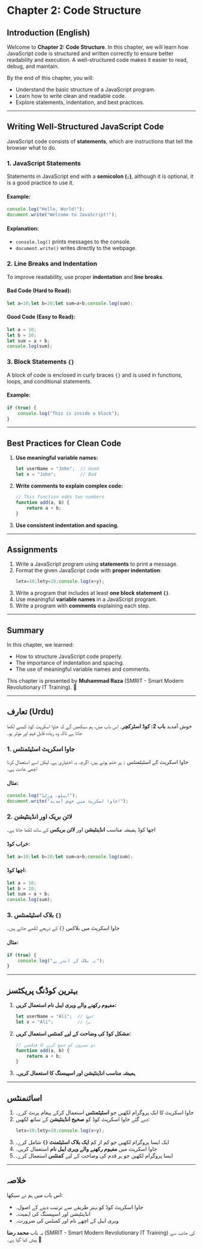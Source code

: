 # Chapter 2: Code Structure

## Introduction (English)
Welcome to **Chapter 2: Code Structure**. In this chapter, we will learn how JavaScript code is structured and written correctly to ensure better readability and execution. A well-structured code makes it easier to read, debug, and maintain.

By the end of this chapter, you will:
- Understand the basic structure of a JavaScript program.
- Learn how to write clean and readable code.
- Explore statements, indentation, and best practices.

---

## Writing Well-Structured JavaScript Code
JavaScript code consists of **statements**, which are instructions that tell the browser what to do.

### 1. JavaScript Statements
Statements in JavaScript end with a **semicolon (`;`)**, although it is optional, it is a good practice to use it.

#### Example:
```javascript
console.log("Hello, World!");
document.write("Welcome to JavaScript!");
```

#### Explanation:
- `console.log()` prints messages to the console.
- `document.write()` writes directly to the webpage.

### 2. Line Breaks and Indentation
To improve readability, use proper **indentation** and **line breaks**.

#### Bad Code (Hard to Read):
```javascript
let a=10;let b=20;let sum=a+b;console.log(sum);
```

#### Good Code (Easy to Read):
```javascript
let a = 10;
let b = 20;
let sum = a + b;
console.log(sum);
```

### 3. Block Statements `{}`
A block of code is enclosed in curly braces `{}` and is used in functions, loops, and conditional statements.

#### Example:
```javascript
if (true) {
    console.log("This is inside a block");
}
```

---

## Best Practices for Clean Code
1. **Use meaningful variable names:**
   ```javascript
   let userName = "John";  // Good
   let x = "John";         // Bad
   ```
2. **Write comments to explain complex code:**
   ```javascript
   // This function adds two numbers
   function add(a, b) {
       return a + b;
   }
   ```
3. **Use consistent indentation and spacing.**

---

## Assignments
1. Write a JavaScript program using **statements** to print a message.
2. Format the given JavaScript code with **proper indentation**:
   ```javascript
   letx=10;lety=20;console.log(x+y);
   ```
3. Write a program that includes at least **one block statement `{}`**.
4. Use meaningful **variable names** in a JavaScript program.
5. Write a program with **comments** explaining each step.

---

## Summary
In this chapter, we learned:
- How to structure JavaScript code properly.
- The importance of indentation and spacing.
- The use of meaningful variable names and comments.

This chapter is presented by **Muhammad Raza** (SMRIT - Smart Modern Revolutionary IT Training). 🚀

---

## تعارف (Urdu)
خوش آمدید **باب 2: کوڈ اسٹرکچر**۔ اس باب میں، ہم سیکھیں گے کہ جاوا اسکرپٹ کوڈ کیسے لکھا جاتا ہے تاکہ وہ زیادہ قابل فہم اور موثر ہو۔

### 1. جاوا اسکرپٹ اسٹیٹمنٹس
جاوا اسکرپٹ کے اسٹیٹمنٹس `;` پر ختم ہوتے ہیں، اگرچہ یہ اختیاری ہے، لیکن اسے استعمال کرنا اچھی عادت ہے۔

#### مثال:
```javascript
console.log("ہیلو، ورلڈ!");
document.write("جاوا اسکرپٹ میں خوش آمدید!");
```

### 2. لائن بریک اور انڈینٹیشن
اچھا کوڈ ہمیشہ مناسب **انڈینٹیشن** اور **لائن بریکس** کے ساتھ لکھا جاتا ہے۔

#### خراب کوڈ:
```javascript
let a=10;let b=20;let sum=a+b;console.log(sum);
```

#### اچھا کوڈ:
```javascript
let a = 10;
let b = 20;
let sum = a + b;
console.log(sum);
```

### 3. بلاک اسٹیٹمنٹس `{}`
جاوا اسکرپٹ میں بلاکس `{}` کے ذریعے لکھے جاتے ہیں۔

#### مثال:
```javascript
if (true) {
    console.log("یہ بلاک کے اندر ہے");
}
```

---

## بہترین کوڈنگ پریکٹسز
1. **مفہوم رکھنے والے ویری ایبل نام استعمال کریں:**
   ```javascript
   let userName = "Ali";  // اچھا
   let x = "Ali";         // برا
   ```
2. **مشکل کوڈ کی وضاحت کے لیے کمنٹس استعمال کریں:**
   ```javascript
   // دو نمبروں کو جمع کرنے کا فنکشن
   function add(a, b) {
       return a + b;
   }
   ```
3. **ہمیشہ مناسب انڈینٹیشن اور اسپیسنگ کا استعمال کریں۔**

---

## اسائنمنٹس
1. جاوا اسکرپٹ کا ایک پروگرام لکھیں جو **اسٹیٹمنٹس** استعمال کرکے پیغام پرنٹ کرے۔
2. دیے گئے جاوا اسکرپٹ کوڈ کو **صحیح انڈینٹیشن** کے ساتھ لکھیں:
   ```javascript
   letx=10;lety=20;console.log(x+y);
   ```
3. ایک ایسا پروگرام لکھیں جو کم از کم **ایک بلاک اسٹیٹمنٹ `{}`** شامل کرے۔
4. جاوا اسکرپٹ میں **مفہوم رکھنے والے ویری ایبل نام** استعمال کریں۔
5. ایسا پروگرام لکھیں جو ہر قدم کی وضاحت کے لیے **کمنٹس** استعمال کرے۔

---

## خلاصہ
اس باب میں ہم نے سیکھا:
- جاوا اسکرپٹ کوڈ کو بہتر طریقے سے ترتیب دینے کے اصول۔
- انڈینٹیشن اور اسپیسنگ کی اہمیت۔
- ویری ایبل کے اچھے نام اور کمنٹس کی ضرورت۔

یہ باب **محمد رضا** (SMRIT - Smart Modern Revolutionary IT Training) کی جانب سے پیش کیا گیا ہے۔ 🚀

